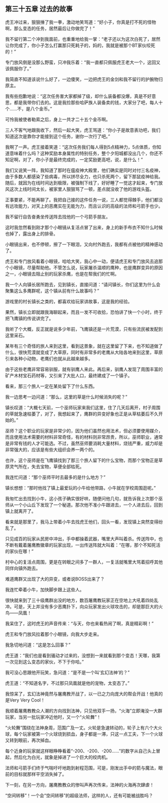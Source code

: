## 第三十五章 过去的故事


虎王冲过来，狠狠捶了我一拳，激动地笑骂道：“好小子，你真是打不死的怪物啊，那么变态的任务，居然最后让你做完了！”

我不留行第二个冲到我面前，也重重地给我一掌：“老子还以为这次白死了，居然让你完成了，你小子怎么打赢那只死耗子的，妈的，我就是被那个BT家伙咬死的！”

专门放风倒是没那么野蛮，只冲我乐着：“我一直都只佩服虎王老大一个，这回又该佩服你了。”

我简直不知道该说什么好了，一边傻笑，一边把虎王的金剑和我不留行的护腕物归原主。

我有些抱歉地说：“这次任务害大家都掉了级，却什么装备都没爆，真是不好意思，都是我带你们去的。这是我捡那些哈萨族人装备卖的钱，大家分了吧，每人十个……不，是八个金币。”

可怜我被使者勒索之后，身上一共才二十五个金币啊。

三人不客气地跟我收下，然后一起大笑，虎王骂道：“你小子是故意表功吧，我们知道这次是靠你才能接到这个任务，谢你一次行了吧。”

我啊了一声。虎王接着笑道：“这次任务我们每人得到5点精神力，5点体质，你知道意味着什么吗？这种奖励本身属性的特别任务，整个夕阳城都没出几个，你还不知足啊，对了，你小子是最终完成的，一定奖励更高吧，说，是什么！”

我们又说笑一阵，我知道了那时在瘟疫神大殿里，他们确实是同时对付三名疫神，由于多数人都感染了些病毒，所以拼尽全力，也只杀死两个，留下那鼠疫神给我。随后，就因为在线时间达到极限，被强制下线了，好好睡了一觉这才起来，专门放风这次上线时间太长，被家里人狠狠骂了一顿，差点就没收了他的游戏头盔。

正事要紧，不能再聊了。我把自己接的这件任务一说，三人都觉得棘手，他们都没有远攻能力，对天上的恶鹰实在无能为力，而且认识的高级的法师和弓箭手也少。

我不留行自告奋勇坐传送阵去找他的一个弓箭手朋友。

这时我忽然看到刚才那个小眼镜从复活点冒了出来，身上的新手布衣不知什么时候也掉了，露出身上的排骨。

小眼镜出来，也不停顿，擦了一下眼泪，又向村外跑去，我都有点被他的精神感动了。

虎王和专门放风看着小眼镜，哈哈大笑，我心中一动，便请虎王和专门放风去追那个小眼镜，尽量帮助他。不管怎么说，玩家屠杀温顺的鹰种，也是鹰群变异的原因之一，小眼镜去阻止别的玩家杀鹰，也是在帮我们的忙啊。

我一个人向镇长居所跑去，见到镇长，直接问道：“请问镇长，你们这里为什么会聚集这么多鹰群呢，这个镇从前有什么故事吗？”

游戏里的村长镇长之类的，都喜欢给玩家讲故事，这是我的经验。

果然，镇长立即就跟我海聊起来，而且一发不可收拾，恐怕讲了快一个小时，终于把飞鹰镇的传说讲完了。

我听了个大概，反正就是说多少年前，飞鹰镇还是一片荒漠，只有些流民被发配到这里采石。

某年有三个奇怪的旅人来到这里，看到这景象，就在这里留了下来，也不知道做了什么，很快荒漠就变成了大草原，同时有非常多的老鹰从大陆各地来到这里，草原引来各种小动物，老鹰们也就从此越来越多。

由于这些老鹰非常容易驯服，就有驯鹰人来此。再后来，驯鹰人发现了周围丰富的矿产木材宝石药材等，又引来了大批人口，最终建成了一个镇子。

看来，那三个旅人一定在某处留下了什么东西。

我一边思考一边问道：“那么，这里的草是什么时候消失的呢？”

镇长叹道：“大概七天前，一个巫师玩家来我们这里，住了几天后离开，村子周围的草就急速枯萎了，对了，我想起来了，鹰群的异变好象也正是从草枯萎后不久开始的。”

巫师？这个职业的玩家是非常少的，因为他们虽然也用法术，但必须要使用媒介，而且使用法术需要的材料非常奇怪，有的材料则非常昂贵，所以，巫师职业，通常是非常有钱的人才可能选。不过，虽然巫师要消耗大量材料，烧钱严重，威力却是非常强大的，应该是有些大组织会养一两个的。

也许，这个巫师是在飞鹰镇找到了那三个旅人留下的什么宝物，而那个宝物正是草原灵气所在，失去宝物，草便全部枯死。

我连忙问道：“那个巫师平时去最多的是什么地方？”

镇长想想：“那时他找了镇上最爱玩的小牛给他带路，小牛就在学校周围逛呢。”

我匆忙出去找到小牛，这小孩子确实很好哄，随便问他几句，就告诉我上次那个巫师从一个小山丘下发现了一个秘道。那次他不准小牛跟进去，一个人进去后，回到镇上就离开了。

看来就是那里了，我马上带着小牛去找虎王他们，回头一看，发现镇上突然变得纷乱了。

只见成百的玩家从民房中冲出，手中都操着武器，嘴里大声叫着杀。传送阵中，也不断有戴着屠鹰教徽章的玩家出现，一出传送阵就大叫着：“在哪，那个不知死活的家伙在哪！”

村中心的复活点周围，更是在转眼之间多了一群人，一复活就嘴里大骂着招呼其他同伴向镇外跑去。

难道鹰群又出现了大的异变，或者说BOSS出来了？

我连忙牵着小牛，加快脚步跟上这些人。

很快就来到了三十级鹰群出没的地方，数百屠鹰教玩家正在空地上大吼着四处乱冲。可是，天上并没有多少恶鹰扑下，向众玩家发出火球攻击的，却是那巨大的火鸟——凤凰！

我呆住了，这时虎王的声音传来：“与天，你也来看热闹了啊，真是精彩啊！”

虎王和专门放风拉着那个小眼镜，向我大步走来。

我急切地问道：“这是怎么回事？”

虎王道：“我们也是看到骚动才过来的，没想到一来就看到那个变态！天哪，我第一次见到这么变态的家伙，不下于你哈。”

我可没心思跟他开玩笑，急问道：“是不是一个叫‘玄幻法神’的？”

虎王道：“不知道名字，不过那只凤凰就是他的宠物，太变态了。”

我惊呆了，玄幻法神竟然与屠鹰教开战了，以一已之力向庞大的帮会开战！他真的是Very Very Cool！

我顺着屠鹰教教众人潮的方向找到法神，只见他双手一扬，“火海”立即淹没一大群玩家，当另一批玩家冲近他时，又一个“火轮舞”！

“火轮舞”围绕在法神身周，范围广及一丈。火轮是急速转动的，轮子上有六个大火球，每个玩家被第一个火球烧到损血，身子都是一滞，只这一点工夫，下一个火球又转到眼前，再次掉血。

每个近身的玩家就这样眼睁睁看着“-200、-200、-200……”的数字从自己头上冒起，然后化为白光，就象是掉进了一个巨大的绞肉机。

法师和弓箭手们终于气喘吁吁地跑到射程范围，可是，刚发出手中的箭与魔法，眼前的目标就那样平空消失掉了。

下一刻，在另一方向，屠鹰教教众的惨叫声再次传来，法神的火海再次肆虐！

“空间转移”！一个会“空间转移”的超级法师，这样的人，还有可能被战胜吗？






